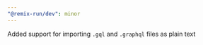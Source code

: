 ```yaml
---
"@remix-run/dev": minor
---
```


Added support for importing `.gql` and `.graphql` files as plain text
